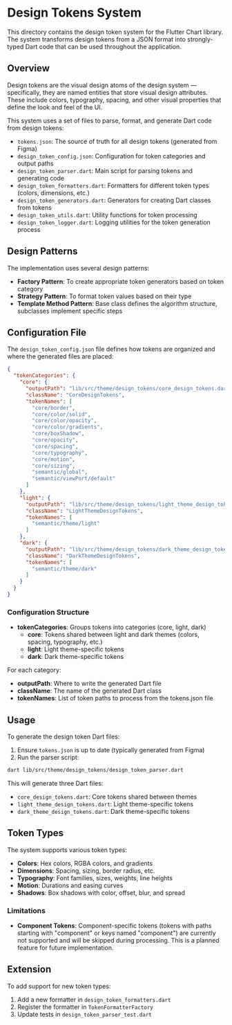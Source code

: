 # Design Tokens System

This directory contains the design token system for the Flutter Chart library. The system transforms design tokens from a JSON format into strongly-typed Dart code that can be used throughout the application.

## Overview

Design tokens are the visual design atoms of the design system — specifically, they are named entities that store visual design attributes. These include colors, typography, spacing, and other visual properties that define the look and feel of the UI.

This system uses a set of files to parse, format, and generate Dart code from design tokens:

- `tokens.json`: The source of truth for all design tokens (generated from Figma)
- `design_token_config.json`: Configuration for token categories and output paths
- `design_token_parser.dart`: Main script for parsing tokens and generating code
- `design_token_formatters.dart`: Formatters for different token types (colors, dimensions, etc.)
- `design_token_generators.dart`: Generators for creating Dart classes from tokens
- `design_token_utils.dart`: Utility functions for token processing
- `design_token_logger.dart`: Logging utilities for the token generation process

## Design Patterns

The implementation uses several design patterns:

- **Factory Pattern**: To create appropriate token generators based on token category
- **Strategy Pattern**: To format token values based on their type
- **Template Method Pattern**: Base class defines the algorithm structure, subclasses implement specific steps

## Configuration File

The `design_token_config.json` file defines how tokens are organized and where the generated files are placed:

```json
{
  "tokenCategories": {
    "core": {
      "outputPath": "lib/src/theme/design_tokens/core_design_tokens.dart",
      "className": "CoreDesignTokens",
      "tokenNames": [
        "core/border",
        "core/color/solid",
        "core/color/opacity",
        "core/color/gradients",
        "core/boxShadow",
        "core/opacity",
        "core/spacing",
        "core/typography",
        "core/motion",
        "core/sizing",
        "semantic/global",
        "semantic/viewPort/default"
      ]
    },
    "light": {
      "outputPath": "lib/src/theme/design_tokens/light_theme_design_tokens.dart",
      "className": "LightThemeDesignTokens",
      "tokenNames": [
        "semantic/theme/light"
      ]
    },
    "dark": {
      "outputPath": "lib/src/theme/design_tokens/dark_theme_design_tokens.dart",
      "className": "DarkThemeDesignTokens",
      "tokenNames": [
        "semantic/theme/dark"
      ]
    }
  }
}
```

### Configuration Structure

- **tokenCategories**: Groups tokens into categories (core, light, dark)
  - **core**: Tokens shared between light and dark themes (colors, spacing, typography, etc.)
  - **light**: Light theme-specific tokens
  - **dark**: Dark theme-specific tokens

For each category:
- **outputPath**: Where to write the generated Dart file
- **className**: The name of the generated Dart class
- **tokenNames**: List of token paths to process from the tokens.json file

## Usage

To generate the design token Dart files:

1. Ensure `tokens.json` is up to date (typically generated from Figma)
2. Run the parser script:

```bash
dart lib/src/theme/design_tokens/design_token_parser.dart
```

This will generate three Dart files:
- `core_design_tokens.dart`: Core tokens shared between themes
- `light_theme_design_tokens.dart`: Light theme-specific tokens
- `dark_theme_design_tokens.dart`: Dark theme-specific tokens

## Token Types

The system supports various token types:

- **Colors**: Hex colors, RGBA colors, and gradients
- **Dimensions**: Spacing, sizing, border radius, etc.
- **Typography**: Font families, sizes, weights, line heights
- **Motion**: Durations and easing curves
- **Shadows**: Box shadows with color, offset, blur, and spread

### Limitations

- **Component Tokens**: Component-specific tokens (tokens with paths starting with "component" or keys named "component") are currently not supported and will be skipped during processing. This is a planned feature for future implementation.

## Extension

To add support for new token types:

1. Add a new formatter in `design_token_formatters.dart`
2. Register the formatter in `TokenFormatterFactory`
3. Update tests in `design_token_parser_test.dart`
